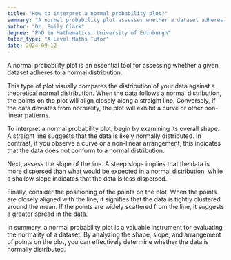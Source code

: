 ```yaml
---
title: "How to interpret a normal probability plot?"
summary: "A normal probability plot assesses whether a dataset adheres to a normal distribution by visually comparing the data's distribution to a theoretical normal distribution."
author: "Dr. Emily Clark"
degree: "PhD in Mathematics, University of Edinburgh"
tutor_type: "A-Level Maths Tutor"
date: 2024-09-12
---
```


A normal probability plot is an essential tool for assessing whether a given dataset adheres to a normal distribution.

This type of plot visually compares the distribution of your data against a theoretical normal distribution. When the data follows a normal distribution, the points on the plot will align closely along a straight line. Conversely, if the data deviates from normality, the plot will exhibit a curve or other non-linear patterns.

To interpret a normal probability plot, begin by examining its overall shape. A straight line suggests that the data is likely normally distributed. In contrast, if you observe a curve or a non-linear arrangement, this indicates that the data does not conform to a normal distribution.

Next, assess the slope of the line. A steep slope implies that the data is more dispersed than what would be expected in a normal distribution, while a shallow slope indicates that the data is less dispersed.

Finally, consider the positioning of the points on the plot. When the points are closely aligned with the line, it signifies that the data is tightly clustered around the mean. If the points are widely scattered from the line, it suggests a greater spread in the data.

In summary, a normal probability plot is a valuable instrument for evaluating the normality of a dataset. By analyzing the shape, slope, and arrangement of points on the plot, you can effectively determine whether the data is normally distributed.
    